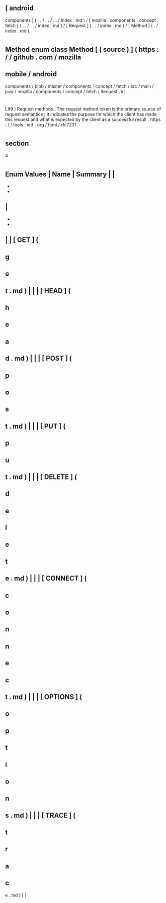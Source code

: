 [
android
-
components
]
(
.
.
/
.
.
/
.
.
/
index
.
md
)
/
[
mozilla
.
components
.
concept
.
fetch
]
(
.
.
/
.
.
/
index
.
md
)
/
[
Request
]
(
.
.
/
index
.
md
)
/
[
Method
]
(
.
/
index
.
md
)
#
Method
enum
class
Method
[
(
source
)
]
(
https
:
/
/
github
.
com
/
mozilla
-
mobile
/
android
-
components
/
blob
/
master
/
components
/
concept
/
fetch
/
src
/
main
/
java
/
mozilla
/
components
/
concept
/
fetch
/
Request
.
kt
#
L89
)
Request
methods
.
The
request
method
token
is
the
primary
source
of
request
semantics
;
it
indicates
the
purpose
for
which
the
client
has
made
this
request
and
what
is
expected
by
the
client
as
a
successful
result
.
https
:
/
/
tools
.
ietf
.
org
/
html
/
rfc7231
#
section
-
4
#
#
#
Enum
Values
|
Name
|
Summary
|
|
-
-
-
|
-
-
-
|
|
[
GET
]
(
-
g
-
e
-
t
.
md
)
|
|
|
[
HEAD
]
(
-
h
-
e
-
a
-
d
.
md
)
|
|
|
[
POST
]
(
-
p
-
o
-
s
-
t
.
md
)
|
|
|
[
PUT
]
(
-
p
-
u
-
t
.
md
)
|
|
|
[
DELETE
]
(
-
d
-
e
-
l
-
e
-
t
-
e
.
md
)
|
|
|
[
CONNECT
]
(
-
c
-
o
-
n
-
n
-
e
-
c
-
t
.
md
)
|
|
|
[
OPTIONS
]
(
-
o
-
p
-
t
-
i
-
o
-
n
-
s
.
md
)
|
|
|
[
TRACE
]
(
-
t
-
r
-
a
-
c
-
e
.
md
)
|
|
